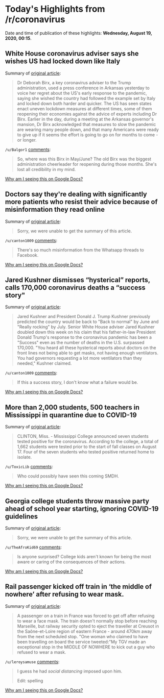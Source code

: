 # Today's Highlights from /r/coronavirus

Date and time of publication of these highlights: **Wednesday, August 19, 2020, 00:15**.

## White House coronavirus adviser says she wishes US had locked down like Italy

Summary of [original article](https://www.independent.co.uk/news/world/americas/deborah-birx-us-coronavirus-lockdown-italy-death-rate-white-house-a9675811.html):

> Dr Deborah Birx, a key coronavirus adviser to the Trump administration, used a press conference in Arkansas yesterday to voice her regret about the US's early response to the pandemic, saying she wished the country had followed the example set by Italy and locked down both harder and quicker. The US has seen states enact uneven lockdown measures at different times, some of them reopening their economies against the advice of experts including Dr Birx. Earlier in the day, during a meeting at the Arkansas governor's mansion, Dr Birx acknowledged that measures to slow the pandemic are wearing many people down, and that many Americans were ready to give up if it seems the effort is going to go on for months to come - or longer.

`/u/Balgor1` [comments](https://www.reddit.com/r/Coronavirus/comments/ic9sv3/white_house_coronavirus_adviser_says_she_wishes/):

> So, where was this Birx in May/June?  The old Birx was the biggest administration cheerleader for reopening during those months.  She's lost all credibility in my mind.

[Why am I seeing this on Google Docs?](https://docs.google.com/document/d/1Dc6We63vOXIZsc0op-Bt4abqkYjXzOigalQqFxmvvbM/edit?usp=sharing)

## Doctors say they're dealing with significantly more patients who resist their advice because of misinformation they read online

Summary of [original article](https://www.insider.com/doctors-say-more-patients-are-denying-medical-advice-misinformation-2020-8):

> Sorry, we were unable to get the summary of this article.

`/u/canton1009` [comments](https://www.reddit.com/r/Coronavirus/comments/ic4evb/doctors_say_theyre_dealing_with_significantly/):

> There's so much misinformation from the Whatsapp threads to Facebook.

[Why am I seeing this on Google Docs?](https://docs.google.com/document/d/1Dc6We63vOXIZsc0op-Bt4abqkYjXzOigalQqFxmvvbM/edit?usp=sharing)

## Jared Kushner dismisses “hysterical” reports, calls 170,000 coronavirus deaths a “success story"

Summary of [original article](https://www.salon.com/2020/08/18/jared-kushner-dismisses-hysterical-reports-calls-170000-coronavirus-deaths-a-success-story/):

> Jared Kushner and President Donald J. Trump Kushner previously predicted the country would be back to "Back to normal" by June and "Really rocking" by July. Senior White House adviser Jared Kushner doubled down this week on his claim that his father-in-law President Donald Trump's response to the coronavirus pandemic has been a "Success" even as the number of deaths in the U.S. surpassed 170,000. "You heard all these hysterical reports about doctors on the front lines not being able to get masks, not having enough ventilators. You had governors requesting a lot more ventilators than they needed," Kushner claimed.

`/u/canton1009` [comments](https://www.reddit.com/r/Coronavirus/comments/ic4d1y/jared_kushner_dismisses_hysterical_reports_calls/):

> If this a success story, I don't know what a failure would be.

[Why am I seeing this on Google Docs?](https://docs.google.com/document/d/1Dc6We63vOXIZsc0op-Bt4abqkYjXzOigalQqFxmvvbM/edit?usp=sharing)

## More than 2,000 students, 500 teachers in Mississippi in quarantine due to COVID-19

Summary of [original article](https://www.wjtv.com/health/coronavirus/more-than-2000-students-500-teachers-in-mississippi-in-quarantine-due-to-covid-19/):

> CLINTON, Miss. - Mississippi College announced seven students tested positive for the coronavirus. According to the college, a total of 1,662 students were tested prior to the start of fall classes on August 17. Four of the seven students who tested positive returned home to isolate.

`/u/ToxicLib` [comments](https://www.reddit.com/r/Coronavirus/comments/ibyfax/more_than_2000_students_500_teachers_in/):

> Who could possibly have seen this coming SMDH.

[Why am I seeing this on Google Docs?](https://docs.google.com/document/d/1Dc6We63vOXIZsc0op-Bt4abqkYjXzOigalQqFxmvvbM/edit?usp=sharing)

## Georgia college students throw massive party ahead of school year starting, ignoring COVID-19 guidelines

Summary of [original article](https://www.cbsnews.com/news/university-of-north-georgia-college-students-party-coronavirus-pandemic/):

> Sorry, we were unable to get the summary of this article.

`/u/TheAfroKid69` [comments](https://www.reddit.com/r/Coronavirus/comments/ic6x6b/georgia_college_students_throw_massive_party/):

> Is anyone surprised? College kids aren't known for being the most aware or caring of the consequences of their actions.

[Why am I seeing this on Google Docs?](https://docs.google.com/document/d/1Dc6We63vOXIZsc0op-Bt4abqkYjXzOigalQqFxmvvbM/edit?usp=sharing)

## Rail passenger kicked off train in ‘the middle of nowhere’ after refusing to wear mask.

Summary of [original article](https://www.independent.co.uk/travel/news-and-advice/france-train-passenger-face-mask-refuses-coronavirus-a9675641.html):

> A passenger on a train in France was forced to get off after refusing to wear a face mask. The train doesn't normally stop before reaching Marseille, but railway security opted to eject the traveller at Creusot in the Saône-et-Loire region of eastern France - around 470km away from the next scheduled stop. "One woman who claimed to have been travelling on board the service tweeted:"My TGV made an exceptional stop in the MIDDLE OF NOWHERE to kick out a guy who refused to wear a mask.

`/u/leroysamuse` [comments](https://www.reddit.com/r/Coronavirus/comments/ic2o90/rail_passenger_kicked_off_train_in_the_middle_of/):

> I guess he had _social distancing_ imposed upon him.
> 
> Edit: spelling

[Why am I seeing this on Google Docs?](https://docs.google.com/document/d/1Dc6We63vOXIZsc0op-Bt4abqkYjXzOigalQqFxmvvbM/edit?usp=sharing)

